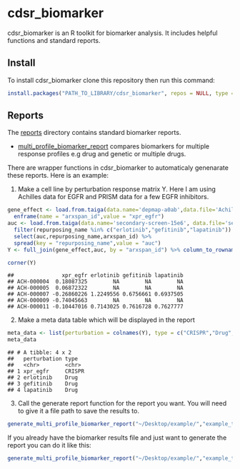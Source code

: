 cdsr\_biomarker
================

cdsr\_biomarker is an R toolkit for biomarker analysis. It includes
helpful functions and standard reports.

## Install

To install cdsr\_biomarker clone this repository then run this
command:

``` r
install.packages("PATH_TO_LIBRARY/cdsr_biomarker", repos = NULL, type = "source")
```

## Reports

The
[reports](https://github.com/broadinstitute/cdsr_biomarker/tree/master/reports)
directory contains standard biomarker
    reports.

  - [multi\_profile\_biomarker\_report](https://github.com/broadinstitute/cdsr_biomarker/tree/master/reports/multi_profile_biomarker_report.Rmd)
    compares biomarkers for multiple response profiles e.g drug and
    genetic or multiple drugs.

There are wrapper functions in cdsr\_biomarker to automaticaly
genenarate these reports. Here is an example:

1.  Make a cell line by perturbation response matrix Y. Here I am using
    Achilles data for EGFR and PRISM data for a few EGFR
inhibitors.

<!-- end list -->

``` r
gene_effect <- load.from.taiga(data.name='depmap-a0ab',data.file='Achilles_gene_effect')[,"EGFR (1956)"] %>% 
  enframe(name = "arxspan_id",value = "xpr_egfr")
auc <- load.from.taiga(data.name='secondary-screen-15e6', data.file='secondary_merged_drc_parameters') %>% 
  filter(repurposing_name %in% c("erlotinib","gefitinib","lapatinib")) %>% 
  select(auc,repurposing_name,arxspan_id) %>% 
  spread(key = "repurposing_name",value = "auc")
Y <- full_join(gene_effect,auc, by = "arxspan_id") %>% column_to_rownames(var = "arxspan_id") %>% as.matrix()
```

``` r
corner(Y)
```

    ##               xpr_egfr erlotinib gefitinib lapatinib
    ## ACH-000004  0.18087325        NA        NA        NA
    ## ACH-000005  0.06872322        NA        NA        NA
    ## ACH-000007 -0.26860226 1.2249556 0.6756661 0.6937505
    ## ACH-000009 -0.74045663        NA        NA        NA
    ## ACH-000011 -0.10447016 0.7143025 0.7616728 0.7627777

2.  Make a meta data table which will be displayed in the
report

<!-- end list -->

``` r
meta_data <- list(perturbation = colnames(Y), type = c("CRISPR","Drug","Drug","Drug")) %>% as_tibble()
meta_data
```

    ## # A tibble: 4 x 2
    ##   perturbation type  
    ##   <chr>        <chr> 
    ## 1 xpr_egfr     CRISPR
    ## 2 erlotinib    Drug  
    ## 3 gefitinib    Drug  
    ## 4 lapatinib    Drug

3.  Call the generate report function for the report you want. You will
    need to give it a file path to save the results
to.

<!-- end list -->

``` r
generate_multi_profile_biomarker_report("~/Desktop/example/","example_title",Y,meta_data)
```

If you already have the biomarker results file and just want to generate
the report you can do it like
this:

``` r
generate_multi_profile_biomarker_report("~/Desktop/example/","example_title")
```
